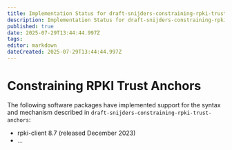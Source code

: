 ```yaml
---
title: Implementation Status for draft-snijders-constraining-rpki-trust-anchors
description: Implementation Status for draft-snijders-constraining-rpki-trust-anchors
published: true
date: 2025-07-29T13:44:44.997Z
tags: 
editor: markdown
dateCreated: 2025-07-29T13:44:44.997Z
---
```


# Constraining RPKI Trust Anchors

The following software packages have implemented support for the syntax and mechanism described in `draft-snijders-constraining-rpki-trust-anchors`:

* rpki-client 8.7 (released December 2023)
* ...